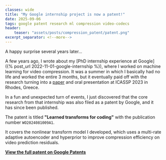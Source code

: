 ```yaml
---
classes: wide
title: "My Google internship project is now a patent!"
date: 2025-09-06
tags: google patent research ml compression video-codecs
header:
    teaser: "assets/posts/compression_patent/patent.png"
excerpt_separator: <!--more-->
---
```

A happy surprise several years later...
<!--more-->

A few years ago, I wrote about my [PhD internship experience at Google]({% post_url 2022-11-01-google-internship %}), where I worked on machine learning for video compression.
It was a summer in which I basically had no life and worked the entire 3 months, but it eventually paid off with the research turning into a [paper](https://ieeexplore.ieee.org/document/10095879) and oral presentation at ICASSP 2023 in Rhodes, Greece.

In a fun and unexpected turn of events, I just discovered that the core research from that internship was also filed as a patent by Google, and it has since been published.

The patent is titled **"Learned transforms for coding"** with the publication number `WO2024081009A1`.

It covers the nonlinear transform model I developed, which uses a multi-rate adaptive autoencoder and hyperprior to improve compression efficiency on video prediction residuals.

[**View the full patent on Google Patents**](https://patents.google.com/patent/WO2024081009A1)
